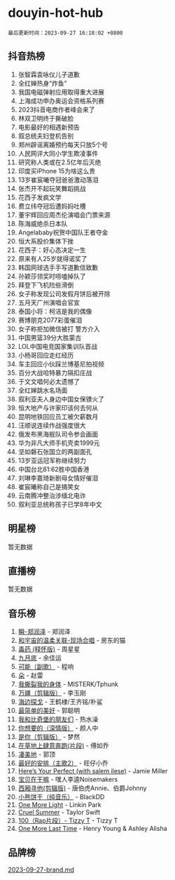 # douyin-hot-hub

`最后更新时间：2023-09-27 16:18:02 +0800`

## 抖音热榜

1. 张智霖袁咏仪儿子道歉
1. 全红婵热身“炸鱼”
1. 我国电磁弹射应用取得重大进展
1. 上海成功申办奥运会资格系列赛
1. 2023抖音电商作者峰会来了
1. 林双卫明终于撕破脸
1. 电影最好的相遇新预告
1. 叙总统夫妇登机告别
1. 郑州辟谣离婚预约每天只放5个号
1. 人民网评大同小学生欺凌事件
1. 研究称人类或在2.5亿年后灭绝
1. 印度买iPhone 15为啥这么贵
1. 13岁崔宸曦夺冠爸爸激动落泪
1. 张杰开不起玩笑舞蹈挑战
1. 花西子发疯文学
1. 费立纬夺冠后遭妈妈吐槽
1. 董宇辉回应周杰伦演唱会门票来源
1. 陈海威绝杀日本队
1. Angelababy祝贺中国队王者夺金
1. 恒大系股价集体下挫
1. 花西子：好心态决定一生
1. 原来有人25岁就得诺奖了
1. 韩国网球选手手写道歉信致歉
1. 孙颖莎领奖时唠嗑掉队了
1. 拜登下飞机险些滑倒
1. 女子称发现公司发假月饼后被开除
1. 五月天广州演唱会官宣
1. 泰国小将：柯洁是我的偶像
1. 赛博朋克2077彩蛋催泪
1. 女子称拒加微信被打 警方介入
1. 中国男篮39分大胜蒙古
1. LOL中国电竞国家集训队首战
1. 小杨哥回应走红经历
1. 车主回应小伙踩兰博基尼拍视频
1. 百分大战哈特暴力隔扣庄战
1. 于文文唱何必太遗憾了
1. 全红婵跳水名场面
1. 叙利亚夫人身边中国女保镖火了
1. 恒大地产与许家印该何去何从
1. 昆明地铁回应员工被欠薪数月
1. 汪顺说连续作战强度很大
1. 俄发布黑海舰队司令参会画面
1. 华为非凡大师手机壳卖1999元
1. 坚如磐石张国立的两副面孔
1. 13岁亚运冠军称继续努力
1. 中国台北81:62胜中国香港
1. 刘琳李嘉琦新剧母女情好催泪
1. 崔宸曦称自己是搞笑女
1. 云南腾冲整治涉缅北电诈
1. 叙利亚总统称孩子已学8年中文

## 明星榜

暂无数据

## 直播榜

暂无数据

## 音乐榜

1. [瞬-郑润泽](https://sf6-cdn-tos.douyinstatic.com/obj/tos-cn-ve-2774/oYXHIohzvbNAzBhHgyksWpRM4bfkDsBdBDAynw) - 郑润泽
1. [和宇宙的温柔关联-现场合唱](https://sf6-cdn-tos.douyinstatic.com/obj/tos-cn-ve-2774/o0hONGDYQBgk0e5bqDeQOonVmncA6tC2nBwZLT) - 房东的猫
1. [毒药 (释怀版)](https://sf6-cdn-tos.douyinstatic.com/obj/tos-cn-ve-2774/oYILMEAzspdZBIzy4frJNB8ZHPHWAhiwowd4Ad) - 周星星
1. [九月底](https://sf6-cdn-tos.douyinstatic.com/obj/tos-cn-ve-2774/oMfewG4PDTFhF8iz3OGQ7ABH5i6fCgnMaoCbzZ) - 余佳运
1. [可能（副歌）](https://sf6-cdn-tos.douyinstatic.com/obj/tos-cn-ve-2774/cde1731888894259b333569393c2fb51) - 程响
1. [朵](https://sf3-cdn-tos.douyinstatic.com/obj/tos-cn-ve-2774/932f5bdfcd7c47b880525e92ab8a4999) - 赵雷
1. [我撕裂我的身体](https://sf3-cdn-tos.douyinstatic.com/obj/tos-cn-ve-2774/o0cWZzf7vIzpjLQBHPXwtFhMxYUvsP8AoC8EgA) - MISTERK/Tphunk
1. [万疆（剪辑版）](https://sf6-cdn-tos.douyinstatic.com/obj/tos-cn-ve-2774/ooG7oVgFlDTelKCjCsTTobQvbdtj1BBQXnfZd8) - 李玉刚
1. [海边探戈](https://sf3-cdn-tos.douyinstatic.com/obj/tos-cn-ve-2774/os9gE0VQCGqt6VQkZDyBBYvfSDY0QFe3vVmubn) - 王鹤棣/王齐铭/朴鲨
1. [最简单的美好](https://sf6-cdn-tos.douyinstatic.com/obj/tos-cn-ve-2774/a3623594908d4f208709c19c9584f981) - 郭聪明
1. [我和比奇堡的朋友们](https://sf3-cdn-tos.douyinstatic.com/obj/tos-cn-ve-2774/f0505db981ea4a6d91453a15924a82aa) - 热水澡
1. [你想要的（深情版）](https://sf3-cdn-tos.douyinstatic.com/obj/tos-cn-ve-2774/oIMnk8GFpoYUtBP39qsBLeMCDPQxxYcI4gbeZS) - 颜人中
1. [是你（剪辑版）](https://sf3-cdn-tos.douyinstatic.com/obj/tos-cn-ve-2774/46019dae783c4c969944217fe1cfafc4) - 梦然
1. [在草地上肆意奔跑(片段)](https://sf3-cdn-tos.douyinstatic.com/obj/tos-cn-ve-2774/8831d494742f45dabdfa8adb8b817259) - 傅如乔
1. [凄美地](https://sf3-cdn-tos.douyinstatic.com/obj/tos-cn-ve-2774/oshF4RgFMhmTSa4jCaHNUXI0NetFtBBQBzBZdf) - 郭顶
1. [最好的安排（主歌2）](https://sf3-cdn-tos.douyinstatic.com/obj/tos-cn-ve-2774/oMMZX1DuHpMwgoDztBmZswgQnbCeeANZxBHkFY) - 旺仔小乔
1. [Here’s Your Perfect (with salem ilese)](https://sf6-cdn-tos.douyinstatic.com/obj/tos-cn-ve-2774/076b1576c6c546598f803fe53da388a7) - Jamie Miller
1. [宝贝在干嘛](https://sf3-cdn-tos.douyinstatic.com/obj/tos-cn-ve-2774/okW4hBCfJI5B2ZEgTCtikhMW7IafzNrBQIYkpJ) - 嘿人李逵Noisemakers
1. [西厢寻他(剪辑版)](https://sf6-cdn-tos.douyinstatic.com/obj/tos-cn-ve-2774/oUsAVfAQKlRNxEv5qxvIB8o5qmIWUcXbzJKJhw) - 唐伯虎Annie、伯爵Johnny
1. [小熊饼干（纯音乐）](https://sf6-cdn-tos.douyinstatic.com/obj/tos-cn-ve-2774/c25d7893334c4ded99a2ae09f9e2a7d6) - BlackDD
1. [One More Light](https://sf6-cdn-tos.douyinstatic.com/obj/tos-cn-ve-2774/okIBCInhecoGOE5h6ZvqCBYtfXCIMQEbgkRKgD) - Linkin Park
1. [Cruel Summer](https://sf3-cdn-tos.douyinstatic.com/obj/tos-cn-ve-2774/b35ad770e6d4495abefaa493fa46b555) - Taylor Swift
1. [100（Rap片段）- Tizzy T](https://sf6-cdn-tos.douyinstatic.com/obj/tos-cn-ve-2774/f3d21de5ab834c0f9bb7443c06f73d04) - Tizzy T
1. [One More Last Time](https://sf3-cdn-tos.douyinstatic.com/obj/tos-cn-ve-2774/oAzTlo0LUAdCAIhjktsKWcLAEUKmZwGcOoB1fy) - Henry Young & Ashley Alisha

## 品牌榜

[2023-09-27-brand.md](2023-09-27-brand.md)
